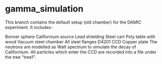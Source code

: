 # gamma_simulation

This branch contains the default setup (old chamber) for the DAMIC experiment. It includes-

Bonner sphere
Californium source
Lead shielding
Steel cart
Poly table with wood
Vacuum steel chamber
All steel flanges
D4201 CCD
Copper plate
The neutrons are modelled as Watt spectrum to simulate the decay of Californium. All particles which enter the CCD are recorded into a file under the tree "tree1".
